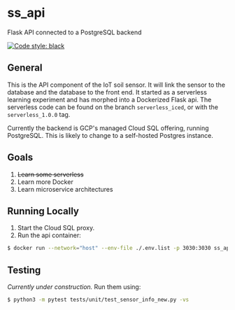 # ss_api
Flask API connected to a PostgreSQL backend

[![Code style: black](https://img.shields.io/badge/code%20style-black-000000.svg)](https://github.com/ambv/black)


## General
This is the API component of the IoT soil sensor. It will link the sensor to the database and the database to the front end. It started as a serverless learning experiment and has morphed into a Dockerized Flask api. The serverless code can be found on the branch `serverless_iced`, or with the `serverless_1.0.0` tag.

Currently the backend is GCP's managed Cloud SQL offering, running PostgreSQL. This is likely to change to a self-hosted Postgres instance.

## Goals
1) ~~Learn some serverless~~
2) Learn more Docker
3) Learn microservice architectures

## Running Locally
1) Start the Cloud SQL proxy.
2) Run the api container:
```bash
$ docker run --network="host" --env-file ./.env.list -p 3030:3030 ss_api
```

## Testing
*Currently under construction.*
Run them using:
```bash
$ python3 -m pytest tests/unit/test_sensor_info_new.py -vs
```
